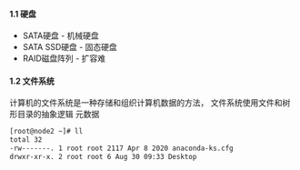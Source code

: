 #### 1.1 硬盘

+ SATA硬盘 - 机械硬盘
+ SATA SSD硬盘 - 固态硬盘
+ RAID磁盘阵列 - 扩容难

#### 1.2 文件系统

计算机的文件系统是一种存储和组织计算机数据的方法， 文件系统使用文件和树形目录的抽象逻辑 元数据

```bash
[root@node2 ~]# ll
total 32
-rw-------. 1 root root 2117 Apr 8 2020 anaconda-ks.cfg
drwxr-xr-x. 2 root root 6 Aug 30 09:33 Desktop
```

